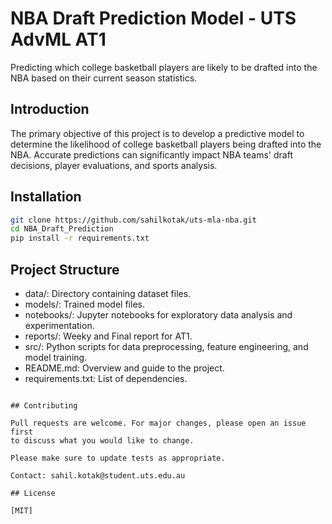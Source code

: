 # NBA Draft Prediction Model - UTS AdvML AT1

Predicting which college basketball players are likely to be drafted into the NBA based on their current season statistics.

## Introduction

The primary objective of this project is to develop a predictive model to determine the likelihood of college basketball players being drafted into the NBA. Accurate predictions can significantly impact NBA teams' draft decisions, player evaluations, and sports analysis.

## Installation

```bash
git clone https://github.com/sahilkotak/uts-mla-nba.git
cd NBA_Draft_Prediction
pip install -r requirements.txt
```

## Project Structure

- data/: Directory containing dataset files.
- models/: Trained model files.
- notebooks/: Jupyter notebooks for exploratory data analysis and experimentation.
- reports/: Weeky and Final report for AT1.
- src/: Python scripts for data preprocessing, feature engineering, and model training.
- README.md: Overview and guide to the project.
- requirements.txt: List of dependencies.
```

## Contributing

Pull requests are welcome. For major changes, please open an issue first
to discuss what you would like to change.

Please make sure to update tests as appropriate.

Contact: sahil.kotak@student.uts.edu.au

## License

[MIT]
